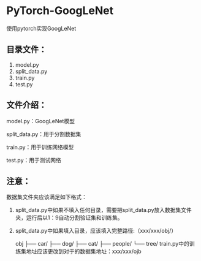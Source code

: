 # PyTorch-GoogLeNet  
使用pytorch实现GoogLeNet  



## 目录文件：

1. model.py
2. split_data.py
3. train.py
4. test.py



## 文件介绍：

model.py：GoogLeNet模型  

split_data.py：用于分割数据集  

train.py：用于训练网络模型  

test.py：用于测试网络  



## 注意：

数据集文件夹应该满足如下格式：

1. split_data.py中如果不填入任何目录，需要把split_data.py放入数据集文件夹，运行后以1：9自动分割验证集和训练集。  
2. split_data.py中如果填入目录，应该填入完整路径:（xxx/xxx/obj/）

    obj
    ├── car/
    ├── dog/
    ├── cat/
    ├── people/
    └── tree/
train.py中的训练集地址应该更改到对于的数据集地址：xxx/xxx/ojb